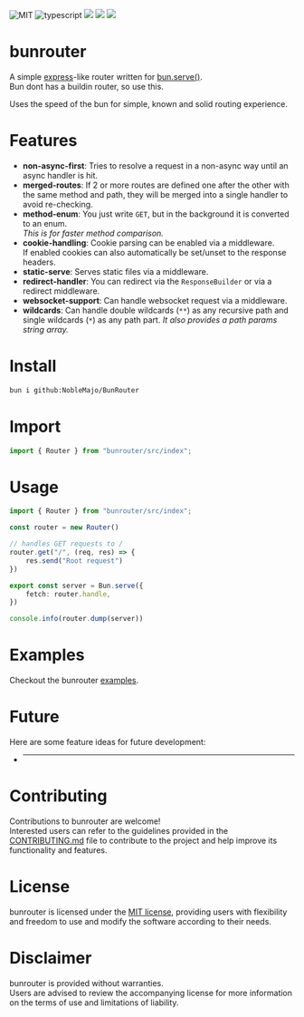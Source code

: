 
![MIT](https://img.shields.io/badge/license-MIT-blue.svg)
![typescript](https://img.shields.io/badge/dynamic/json?style=plastic&color=blue&label=Typescript&prefix=v&query=devDependencies.typescript&url=https%3A%2F%2Fraw.githubusercontent.com%2Fnoblemajo%2FBunRouter%2Fmain%2Fpackage.json)
![](https://img.shields.io/badge/dynamic/json?color=green&label=watchers&query=watchers&suffix=x&url=https%3A%2F%2Fapi.github.com%2Frepos%2Fnoblemajo%2FBunRouter)
![](https://img.shields.io/badge/dynamic/json?color=yellow&label=stars&query=stargazers_count&suffix=x&url=https%3A%2F%2Fapi.github.com%2Frepos%2Fnoblemajo%2FBunRouter)
![](https://img.shields.io/badge/dynamic/json?color=navy&label=forks&query=forks&suffix=x&url=https%3A%2F%2Fapi.github.com%2Frepos%2Fnoblemajo%2FBunRouter)
<!-- ![](https://img.shields.io/badge/dynamic/json?color=darkred&label=open%20issues&query=open_issues&suffix=x&url=https%3A%2F%2Fapi.github.com%2Frepos%2Fnoblemajo%2FBunRouter)
![](https://img.shields.io/badge/dynamic/json?color=orange&label=subscribers&query=subscribers_count&suffix=x&url=https%3A%2F%2Fapi.github.com%2Frepos%2Fnoblemajo%2FBunRouter) -->

# bunrouter

A simple [express](https://expressjs.com/de/starter/hello-world.html)-like router written for [bun.serve()](https://bun.sh/docs/api/http).  
Bun dont has a buildin router, so use this.

Uses the speed of the bun for simple, known and solid routing experience.

# Features

- **non-async-first**: Tries to resolve a request in a non-async way until an async handler is hit.
- **merged-routes**: If 2 or more routes are defined one after the other with the same method and path,
  they will be merged into a single handler to avoid re-checking.
- **method-enum**: You just write `GET`, but in the background it is converted to an enum.  
  *This is for faster method comparison.*
- **cookie-handling**: Cookie parsing can be enabled via a middleware.  
  If enabled cookies can also automatically be set/unset to the response headers. 
- **static-serve**: Serves static files via a middleware.
- **redirect-handler**: You can redirect via the `ResponseBuilder` or
  via a redirect middleware.
- **websocket-support**: Can handle websocket request via a middleware.
- **wildcards**: Can handle double wildcards (`**`) as any recursive path and 
  single wildcards (`*`) as any path part. *It also provides a path params string array.*

# Install

```sh
bun i github:NobleMajo/BunRouter
```

# Import 

```ts
import { Router } from "bunrouter/src/index";
```

# Usage

```ts
import { Router } from "bunrouter/src/index";

const router = new Router()

// handles GET requests to /
router.get("/", (req, res) => {
    res.send("Root request")
})

export const server = Bun.serve({
    fetch: router.handle,
})

console.info(router.dump(server))
```

# Examples

Checkout the bunrouter [examples](https://github.com/NobleMajo/BunRouter/tree/main/examples).

# Future
Here are some feature ideas for future development:
- ****

# Contributing
Contributions to bunrouter are welcome!  
Interested users can refer to the guidelines provided in the [CONTRIBUTING.md](CONTRIBUTING.md) file to contribute to the project and help improve its functionality and features.

# License
bunrouter is licensed under the [MIT license](LICENSE), providing users with flexibility and freedom to use and modify the software according to their needs.

# Disclaimer
bunrouter is provided without warranties.  
Users are advised to review the accompanying license for more information on the terms of use and limitations of liability.
